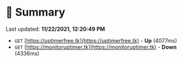 # 📖 Summary
Last updated: **11/22/2021, 12:20:49 PM**

- `GET` [https://uptimerfree.tk](https://uptimerfree.tk) - **Up** (4077ms)
- `GET` [https://monitoruptimer.tk](https://monitoruptimer.tk) - **Down** (4336ms)

